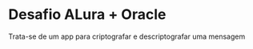 # Desafio ALura + Oracle

<p> Trata-se de um app para criptografar e descriptografar uma mensagem</p>